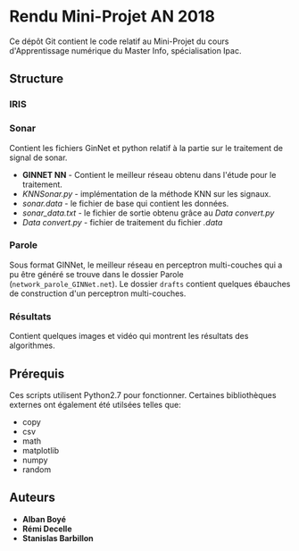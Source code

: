 # Rendu Mini-Projet AN 2018

Ce dépôt Git contient le code relatif au Mini-Projet du cours d'Apprentissage numérique du Master Info, spécialisation Ipac.

## Structure

### IRIS

### Sonar

Contient les fichiers GinNet et python relatif à la partie sur le traitement de signal de sonar.

* **GINNET NN** - Contient le meilleur réseau obtenu dans l'étude pour le traitement.
* *KNNSonar.py* - implémentation de la méthode KNN sur les signaux.
* *sonar.data* - le fichier de base qui contient les données.
* *sonar_data.txt* - le fichier de sortie obtenu grâce au *Data convert.py*
* *Data convert.py* - fichier de traitement du fichier *.data*

### Parole

Sous format GINNet, le meilleur réseau en perceptron multi-couches qui a pu être généré se trouve dans le dossier Parole (`network_parole_GINNet.net`).
Le dossier `drafts` contient quelques ébauches de construction d'un perceptron multi-couches.


### Résultats

Contient quelques images et vidéo qui montrent les résultats des algorithmes.

## Prérequis

Ces scripts utilisent Python2.7 pour fonctionner. Certaines bibliothèques externes ont également été utilsées telles que:

* copy
* csv
* math
* matplotlib
* numpy
* random

## Auteurs

* **Alban Boyé**
* **Rémi Decelle**
* **Stanislas Barbillon**
